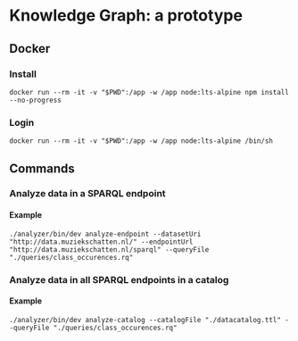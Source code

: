 # Knowledge Graph: a prototype

## Docker

### Install

    docker run --rm -it -v "$PWD":/app -w /app node:lts-alpine npm install --no-progress

### Login

    docker run --rm -it -v "$PWD":/app -w /app node:lts-alpine /bin/sh

## Commands

### Analyze data in a SPARQL endpoint

#### Example

    ./analyzer/bin/dev analyze-endpoint --datasetUri "http://data.muziekschatten.nl/" --endpointUrl "http://data.muziekschatten.nl/sparql" --queryFile "./queries/class_occurences.rq"

### Analyze data in all SPARQL endpoints in a catalog

#### Example

    ./analyzer/bin/dev analyze-catalog --catalogFile "./datacatalog.ttl" --queryFile "./queries/class_occurences.rq"

